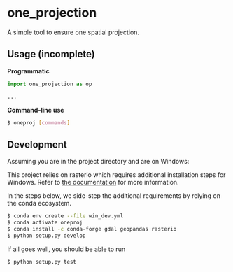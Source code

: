 # one_projection

A simple tool to ensure one spatial projection.

## Usage (incomplete)

**Programmatic**

```python
import one_projection as op

...
```

**Command-line use**
```bash
$ oneproj [commands]
```

## Development

Assuming you are in the project directory and are on Windows:

This project relies on rasterio which requires additional installation steps for Windows.
Refer to [the documentation](https://pypi.org/project/rasterio/) for more information.

In the steps below, we side-step the additional requirements by relying on the conda ecosystem.

```bash
$ conda env create --file win_dev.yml
$ conda activate oneproj
$ conda install -c conda-forge gdal geopandas rasterio
$ python setup.py develop
```

If all goes well, you should be able to run

```bash
$ python setup.py test
```

